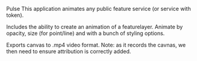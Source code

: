 Pulse
This application animates any public feature service (or service with token).

Includes the ability to create an animation of a featurelayer. Animate by opacity, size (for point/line) and with a bunch of styling options.

Exports canvas to .mp4 video format. Note: as it records the cavnas, we then need to ensure attribution is correctly added. 
